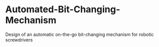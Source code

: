 # Automated-Bit-Changing-Mechanism
Design of an automatic on-the-go bit-changing mechanism for robotic screwdrivers
